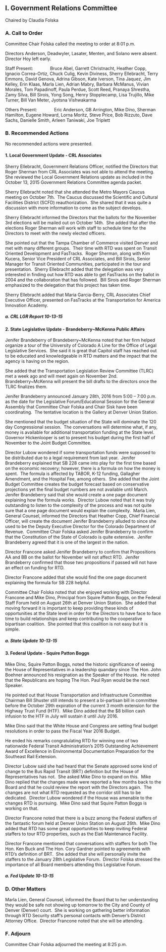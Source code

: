 ## I. Government Relations Committee

Chaired by Claudia Folska

### A. Call to Order

Committee Chair Folska called the meeting to order at 8:01 p.m.

Directors Anderson, Deadwyler, Lasater, Menten, and Solano were absent.  Director Hoy left early.

Staff Present:              Bruce Abel, Garrett Christnacht, Heather Copp, Ignacio Correa-Ortiz, Chuck Culig, Kevin Diviness, Sherry Ellebracht, Terry Emmons, David Genova, Adrina Gibson, Kate Iverson, Tina Jaquez, Jim Kelley, Erin Klaas, Marla Lien, Adrian Mabry, Barbara McManus, Vivian Morales, Tom Papadinoff, Paula Perdue, Scott Reed, Pranaya Shrestha, Zamy Silva, Bill Sirois, Yong Song, Henry Stopplecamp, Lisa Trujillo, Mike Turner, Bill Van Meter, Jyotsna Vishwakarma

Others Present:              Eric Anderson, GB Arrington, Mike Dino, Sherman Hamilton, Eugene Howard, Lorna Moritz, Steve Price, Bob Rizzuto, Dave Sachs, Danielle Smith, Arleen Taniwaki, Joe Triplett

### B. Recommended Actions

No recommended actions were presented.

#### 1. Local Government Update - CRL Associates

Sherry Ellebracht, Government Relations Officer, notified the Directors that Roger Sherman from CRL Associates was not able to attend the meeting.  She reviewed the Local Government Relations update as included in the October 13, 2015 Government Relations Committee agenda packet.

Sherry Ellebracht noted that she attended the Metro Mayors Caucus meeting on October 7th.  The Caucus discussed the Scientific and Cultural Facilities District (SCFD) reauthorization.  She shared that it was quite a discussion with more information to come as the subject develops.

Sherry Ellebracht informed the Directors that the ballots for the November 3rd elections will be mailed out on October 14th.  She added that after the elections Roger Sherman will work with staff to schedule time for the Directors to meet with the newly elected officers.

She pointed out that the Tampa Chamber of Commerce visited Denver and met with many different groups.  Their time with RTD was spent on Transit Oriented Development and FasTracks.  Roger Sherman, along with Kim Kucera, Senior Vice President of CRL Associates, and Bill Sirois, Senior Manager for Transit Oriented Communities, participated in the tour and presentation.  Sherry Ellebracht added that the delegation was very interested in finding out how RTD was able to get FasTracks on the ballot in 2004 and the collaboration that has followed.  Bill Sirois and Roger Sherman emphasized to the delegation that this project has taken time.

Sherry Ellebracht added that Maria Garcia-Berry, CRL Associates Chief Executive Officer, presented on FasTracks at the Transportation for America Innovation Academy.

##### a. CRL LGR Report 10-13-15

#### 2. State Legislative Update - Brandeberry~McKenna Public Affairs

Jenifer Brandeberry of Brandeberry~McKenna noted that her firm helped organize a tour of the University of Colorado A Line for the Office of Legal Legislative Services.  She said it is great that Capitol staff has reached out to be educated and knowledgeable in RTD matters and the impact that the agency is having on the region.

She added that the Transportation Legislation Review Committee (TLRC) met a week ago and will meet again on November 2nd.  Brandeberry~McKenna will present the bill drafts to the directors once the TLRC finalizes them.

Jenifer Brandeberry announced January 28th, 2016 from 5:00 – 7:00 p.m. as the date for the Legislative Forum/Educational Session for the General Assembly that Committee Chair Folska and Chair Sisk have been coordinating.  The tentative location is the Gallery at Denver Union Station.

She mentioned that the budget situation of the State will dominate the 120 day Congressional session.  The conversations will determine what, if any, money is available for additional transportation funding at the State level.  Governor Hickenlooper is set to present his budget during the first half of November to the Joint Budget Committee.

Director Lubow wondered if some transportation funds were supposed to be distributed due to a legal requirement from last year.  Jenifer Brandeberry explained that SB 228 came into play for the first time based on the economic recovery; however, there is a formula on how the money is spent.  The formula is affected by TABOR, K-12 funding, Gallagher Amendment, and the Hospital Fee, among others.  She added that the Joint Budget Committee creates the budget forecast based on conservative projections yet the final budget numbers are not available until March.  Jenifer Brandeberry said that she would create a one page document explaining how the formula works.  Director Lubow noted that it was truly outstanding to listen to the complexity of the process and was not quite sure that a one page document would explain the complexity.  Marla Lien, General Counsel, informed the Directors that Heather Copp, Chief Financial Officer, will create the document Jenifer Brandeberry alluded to since she used to be the Deputy Executive Director for the Colorado Department of Revenue.  Committee Chair Folska asked Jenifer Brandeberry to confirm that the Constitution of the State of Colorado is quite extensive.  Jenifer Brandeberry agreed that it is one of the largest in the nation.

Director Francone asked Jenifer Brandeberry to confirm that Propositions AA and BB on the ballot for November will not affect RTD.  Jenifer Brandeberry confirmed that those two propositions if passed will not have an effect on funding for RTD.

Director Francone added that she would find the one page document explaining the formula for SB 228 helpful.

Committee Chair Folska noted that she enjoyed working with Director Francone and Mike Dino, Principal from Squire Patton Boggs, on the Federal Staff Forum held on August 26th at Denver Union Station.  She added that moving forward it is important to keep providing these kinds of opportunities at the State level in order for the Directors to have face to face time to build relationships and keep contributing to the cooperative bipartisan coalition.  She pointed that this coalition is not easy but it is simple.

##### a. State Update 10-13-15

#### 3. Federal Update - Squire Patton Boggs

Mike Dino, Squire Patton Boggs, noted the historic significance of seeing the House of Representatives in a leadership quandary since The Hon. John Boehner announced his resignation as the Speaker of the House.  He noted that the Republicans are hoping The Hon. Paul Ryan would be the next Speaker.

He pointed out that House Transportation and Infrastructure Committee Chairman Bill Shuster still intends to present a bi-partisan bill in committee before the October 29th expiration of the current 3 month extension for the Highway Trust Fund (HTF).  Mike Dino added that the $8 billion cash infusion to the HTF in July will sustain it until July 2016.

Mike Dino said that the White House and Congress are setting final budget resolutions in order to pass the Fiscal Year 2016 Budget.

He ended his remarks congratulating RTD for winning one of two nationwide Federal Transit Administration’s 2015 Outstanding Achievement Award of Excellence in Environmental Documentation Preparation for the Southeast Rail Extension.

Director Lubow said she had heard that the Senate approved some kind of change to the Bus Rapid Transit (BRT) definition but the House of Representatives has not.  She asked Mike Dino to expand on this.  Mike Dino replied that the changes made were reported a few months back to the Board and that he could review the report with the Directors again.  The changes are not what RTD requested as the corridor still has to be dedicated.  Director Lubow wondered if the House was amenable to the changes RTD is pursuing.  Mike Dino said that Squire Patton Boggs is working on that.

Director Francone noted that there is a buzz among the Federal staffers of the fantastic forum held at Denver Union Station on August 26th.  Mike Dino added that RTD has some great opportunities to keep inviting Federal staffers to tour RTD properties, such as the Elati Maintenance Facility.

Director Francone mentioned that conversations with staffers for both The Hon. Ken Buck and The Hon. Cory Gardner pointed to agreements with RTD’s definition of BRT.  She added that she will personally invite the staffers to the January 28th Legislative Forum.  Director Folska stressed the importance of all Board members attending this Legislative Forum.

##### a. Fed Update 10-13-15

### D. Other Matters

Marla Lien, General Counsel, informed the Board that to her understanding they would be safe not showing up tomorrow to the City and County of Denver (Denver) court.  She is working on gathering better information through RTD Security staff’s personal contacts with Denver’s District Attorney Office.  Director Francone noted that she will be attending.

### F. Adjourn

Committee Chair Folska adjourned the meeting at 8:25 p.m.